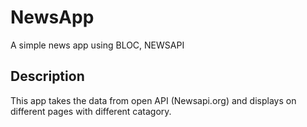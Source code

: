 # NewsApp

A simple news app using BLOC, NEWSAPI

## Description
This app takes the data from open API (Newsapi.org) and displays on different pages with different catagory.
